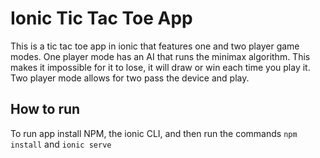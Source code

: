 # Ionic Tic Tac Toe App

This is a tic tac toe app in ionic that features one and two player game modes. One player mode has an AI that runs the minimax
algorithm. This makes it impossible for it to lose, it will draw or win each time you play it. Two player mode allows for two
pass the device and play.

## How to run

To run app install NPM, the ionic CLI, and then run the commands `npm install` and `ionic serve`
